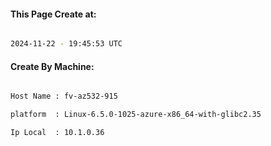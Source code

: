 
   
#### This Page Create at:

```bash

2024-11-22 - 19:45:53 UTC

```

#### Create By Machine:

```bash

Host Name : fv-az532-915

platform  : Linux-6.5.0-1025-azure-x86_64-with-glibc2.35

Ip Local  : 10.1.0.36

```

